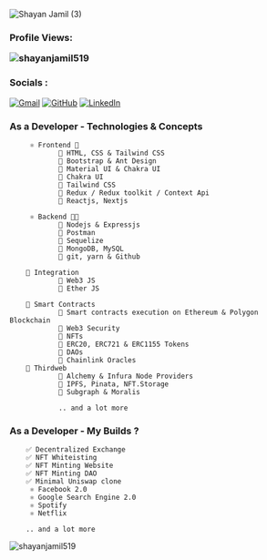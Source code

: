![Shayan Jamil (3)](https://user-images.githubusercontent.com/76084810/194741601-ff9d83c4-d981-4f78-80a3-140d9a31f264.png)

<h3> Profile Views: <p align="left"> <img src="https://komarev.com/ghpvc/?username=shayanjamil519&label=Profile%20views&color=0e75b6&style=flat" alt="shayanjamil519" />  </h3>
<h3>Socials : </h3>
<p align="left">
	<a href="mailto:shayanjamil500@gmail.com"><img src="https://img.icons8.com/bubbles/50/000000/gmail.png" alt="Gmail"/></a>
	<a href="https://github.com/ShayanJamil519"><img src="https://img.icons8.com/bubbles/50/000000/github.png" alt="GitHub"/></a>
	<a href="https://www.linkedin.com/in/shayan-jamil-4b99051ba//"><img src="https://img.icons8.com/bubbles/50/000000/linkedin.png" alt="LinkedIn"/></a>
<!-- 	<a href="https://twitter.com/ShayanJ81846859"><img src="https://img.icons8.com/bubbles/50/000000/twitter.png" alt="Twitter"/></a> -->
</p>




### As a Developer -  Technologies & Concepts

         ⚛ Frontend 🎨
                💠 HTML, CSS & Tailwind CSS
                💠 Bootstrap & Ant Design
                💠 Material UI & Chakra UI 
                💠 Chakra UI
                💠 Tailwind CSS
                💠 Redux / Redux toolkit / Context Api
                💠 Reactjs, Nextjs
                
         ⚛ Backend 👨‍💻
                💠 Nodejs & Expressjs
                💠 Postman
                💠 Sequelize
                💠 MongoDB, MySQL
                💠 git, yarn & Github
                
        🚀 Integration
                💠 Web3 JS
                💠 Ether JS
                
        📃 Smart Contracts
                💠 Smart contracts execution on Ethereum & Polygon Blockchain
                💠 Web3 Security
                💠 NFTs
                💠 ERC20, ERC721 & ERC1155 Tokens
                💠 DAOs
                💠 Chainlink Oracles
		💠 Thirdweb
                💠 Alchemy & Infura Node Providers
                💠 IPFS, Pinata, NFT.Storage
                💠 Subgraph & Moralis
                
                .. and a lot more

### As a Developer - My Builds ?
        
       
        ✅ Decentralized Exchange
        ✅ NFT Whiteisting
        ✅ NFT Minting Website
        ✅ NFT Minting DAO
        ✅ Minimal Uniswap clone 
         ⚛ Facebook 2.0
         ⚛ Google Search Engine 2.0
         ⚛ Spotify
         ⚛ Netflix 
        
        .. and a lot more 


<p><img align="left" src="https://github-readme-streak-stats.herokuapp.com/?user=shayanjamil519&" alt="shayanjamil519" /></p>


